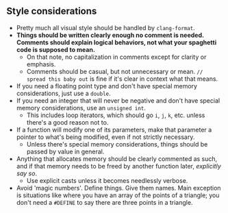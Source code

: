 ## Style considerations
- Pretty much all visual style should be handled by `clang-format`.
- **Things should be written clearly enough no comment is needed. Comments should explain logical behaviors, not what your spaghetti code is supposed to mean.**
    - On that note, no capitalization in comments except for clarity or emphasis.
    - Comments should be casual, but not unnecessary or mean. `// spread this baby out` is fine if it's clear in context what that means.
- If you need a floating point type and don't have special memory considerations, just use a `double`.
- If you need an integer that will never be negative and don't have special memory considerations, use an `unsigned int`.
    - This includes loop iterators, which should go `i`, `j`, `k`, etc. unless there's a good reason not to.
- If a function will modify one of its parameters, make that parameter a pointer to what's being modified, even if not strictly necessary. 
    - Unless there's special memory considerations, things should be passed by value in general.
- Anything that allocates memory should be clearly commented as such, and if that memory needs to be freed by another function later, *explicitly say so*.
    - Use explicit casts unless it becomes needlessly verbose.
- Avoid 'magic numbers'. Define things. Give them names. Main exception is situations like where you have an array of the points of a triangle; you don't need a `#DEFINE` to say there are three points in a triangle.